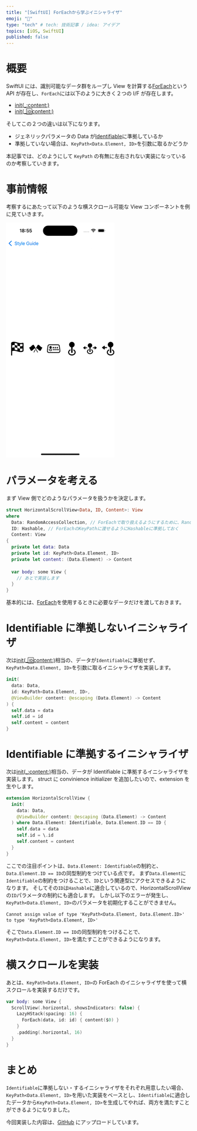 ```yaml
---
title: "[SwiftUI] ForEachから学ぶイニシャライザ"
emoji: "🤖"
type: "tech" # tech: 技術記事 / idea: アイデア
topics: [iOS, SwiftUI]
published: false
---
```


# 概要

SwiftUI には、識別可能なデータ群をループし View を計算する[ForEach](https://developer.apple.com/documentation/swiftui/foreach)という API が存在し、`ForEach`には以下のように大きく２つの I/F が存在します。

- [init(\_:content:)](<https://developer.apple.com/documentation/swiftui/foreach/init(_:content:)-2n9gc>)
- [init(\_:id:content:)](<https://developer.apple.com/documentation/swiftui/foreach/init(_:id:content:)-4hb52>)

そしてこの２つの違いは以下になります。

- ジェネリックパラメータの Data が[Identifiable](https://developer.apple.com/documentation/swift/identifiable)に準拠しているか
- 準拠していない場合は、`KeyPath<Data.Element, ID>`を引数に取るかどうか

本記事では、どのようにして `KeyPath` の有無に左右されない実装になっているのか考察していきます。

# 事前情報

考察するにあたって以下のような横スクロール可能な View コンポーネントを例に見ていきます。

![](/images/bf3eca8ca8dca4/demo.gif)

# パラメータを考える

まず View 側でどのようなパラメータを扱うかを決定します。

```swift
struct HorizontalScrollView<Data, ID, Content>: View
where
  Data: RandomAccessCollection, // ForEachで取り扱えるようにするために、RandomAccessCollectionに準拠しておく
  ID: Hashable, // ForEachのKeyPathに渡せるようにHashableに準拠しておく
  Content: View
{
  private let data: Data
  private let id: KeyPath<Data.Element, ID>
  private let content: (Data.Element) -> Content

  var body: some View {
    // あとで実装します
  }
}
```

基本的には、[ForEach](https://developer.apple.com/documentation/swiftui/foreach)を使用するときに必要なデータだけを渡しておきます。

# Identifiable に準拠しないイニシャライザ

次は[init(\_:id:content:)](<https://developer.apple.com/documentation/swiftui/foreach/init(_:id:content:)-4hb52>)相当の、データが`Identifiable`に準拠せず、`KeyPath<Data.Element, ID>`を引数に取るイニシャライザを実装します。

```swift
init(
  data: Data,
  id: KeyPath<Data.Element, ID>,
  @ViewBuilder content: @escaping (Data.Element) -> Content
) {
  self.data = data
  self.id = id
  self.content = content
}
```

# Identifiable に準拠するイニシャライザ

次は[init(\_:content:)](<https://developer.apple.com/documentation/swiftui/foreach/init(_:content:)-2n9gc>)相当の、データが Identifiable に準拠するイニシャライザを実装します。
struct に convinience initializer を追加したいので、extension を生やします。

```swift
extension HorizontalScrollView {
  init(
    data: Data,
    @ViewBuilder content: @escaping (Data.Element) -> Content
  ) where Data.Element: Identifiable, Data.Element.ID == ID {
    self.data = data
    self.id = \.id
    self.content = content
  }
}
```

ここでの注目ポイントは、`Data.Element: Identifiable`の制約と、`Data.Element.ID == ID`の同型制約をつけている点です。
まず`Data.Element`に`Identifiable`の制約をつけることで、`ID`という関連型にアクセスできるようになります。
そしてその`ID`は`Hashable`に適合しているので、HorizontalScrollView の`ID`パラメータの制約にも適合します。
しかし以下のエラーが発生し、`KeyPath<Data.Element, ID>`のパラメータを初期化することができません。

```
Cannot assign value of type 'KeyPath<Data.Element, Data.Element.ID>' to type 'KeyPath<Data.Element, ID>'
```

そこで`Data.Element.ID == ID`の同型制約をつけることで、`KeyPath<Data.Element, ID>`を満たすことができるようになります。

# 横スクロールを実装

あとは、`KeyPath<Data.Element, ID>`の ForEach のイニシャライザを使って横スクロールを実装するだけです。

```swift
var body: some View {
  ScrollView(.horizontal, showsIndicators: false) {
    LazyHStack(spacing: 16) {
      ForEach(data, id: id) { content($0) }
    }
    .padding(.horizontal, 16)
  }
}
```

# まとめ

`Identifiable`に準拠しない・するイニシャライザをそれぞれ用意したい場合、`KeyPath<Data.Element, ID>`を用いた実装をベースとし、`Identifiable`に適合したデータから`KeyPath<Data.Element, ID>`を生成してやれば、両方を満たすことができるようになりました。

今回実装した内容は、[GitHub](https://github.com/ueshun109/SwiftUIStylebook/blob/main/SwiftUIStylebook/UIComponents/HorizontalScrollView.swift) にアップロードしています。
